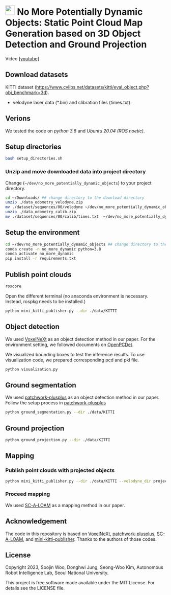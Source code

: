 # <img src="https://github.com/woo-soojin/no_more_potentially_dynamic_objects/assets/73815549/29e620d4-c96c-4929-88f8-4201c29a8aa1" width=30/> No More Potentially Dynamic Objects: Static Point Cloud Map Generation based on 3D Object Detection and Ground Projection
Video [[youtube]](https://youtu.be/u_38A-sj_14?si=VN7Y78UUB_vKdiNe)
## Download datasets
KITTI dataset (https://www.cvlibs.net/datasets/kitti/eval_object.php?obj_benchmark=3d).
- velodyne laser data (*.bin) and clibration files (times.txt).

## Verions
We tested the code on *python 3.8* and *Ubuntu 20.04 (ROS noetic)*.

## Setup directories
```bash
bash setup_directories.sh
```

### Unzip and move downloaded data into project directory
Change (`~/dev/no_more_potentially_dynamic_objects`) to your project directory.
```bash
cd ~/Downloads/ ## change directory to the download directory
unzip ./data_odometry_velodyne.zip
mv ./dataset/sequences/00/velodyne ~/dev/no_more_potentially_dynamic_objects/data/KITTI/origin 
unzip ./data_odometry_calib.zip
mv ./dataset/sequences/00/calib/times.txt  ~/dev/no_more_potentially_dynamic_objects/data/KITTI
```

## Setup the environment
```bash
cd ~/dev/no_more_potentially_dynamic_objects ## change directory to the project directory
conda create -n no_more_dynamic python=3.8
conda activate no_more_dynamic
pip install -r requirements.txt
```

## Publish point clouds
```bash
roscore
```
Open the different terminal (no anaconda environment is necessary. Instead, rospkg needs to be installed.)
```bash
python mini_kitti_publisher.py --dir ./data/KITTI
```

## Object detection
We used [VoxelNeXt](https://github.com/dvlab-research/VoxelNeXt) as an object detection method in our paper. For the environment setting, we followed documents on [OpenPCDet](https://github.com/open-mmlab/OpenPCDet).

We visualized bounding boxes to test the inference results. To use visualization code, we prepared corresponding pcd and pkl file.
```bash
python visualization.py
```

## Ground segmentation
We used [patchwork-plusplus](https://github.com/url-kaist/patchwork-plusplus) as an object detection method in our paper.
Follow the setup process in [patchwork-plusplus](https://github.com/url-kaist/patchwork-plusplus)
```bash
python ground_segmentation.py --dir ./data/KITTI
```

## Ground projection
```bash
python ground_projection.py --dir ./data/KITTI
```

## Mapping
### Publish point clouds with projected objects
```bash
python mini_kitti_publisher.py --dir ./data/KITTI --velodyne_dir projected
```
### Proceed mapping
We used [SC-A-LOAM](https://github.com/gisbi-kim/SC-A-LOAM) as a mapping method in our paper.


## Acknowledgement
The code in this repository is based on [VoxelNeXt](https://github.com/dvlab-research/VoxelNeXt), [patchwork-plusplus](https://github.com/url-kaist/patchwork-plusplus), [SC-A-LOAM](https://github.com/gisbi-kim/SC-A-LOAM), and [mini-kitti-publisher](https://github.com/gisbi-kim/mini-kitti-publisher). Thanks to the authors of those codes.

## License

Copyright 2023, Soojin Woo, Donghwi Jung, Seong-Woo Kim, Autonomous Robot Intelligence Lab, Seoul National University.

This project is free software made available under the MIT License. For details see the LICENSE file.
